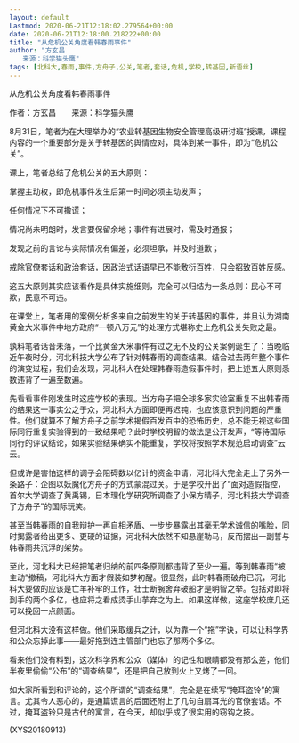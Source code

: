 ```yaml
---
layout: default
Lastmod: 2020-06-21T12:18:02.279564+00:00
date: 2020-06-21T12:18:00.218222+00:00
title: "从危机公关角度看韩春雨事件"
author: "方玄昌
　　来源：科学猫头鹰"
tags: [北科大,春雨,事件,方舟子,公关,笔者,套话,危机,学校,转基因,新语丝]
---
```


从危机公关角度看韩春雨事件

作者：方玄昌　　来源：科学猫头鹰

8月31日，笔者为在大理举办的“农业转基因生物安全管理高级研讨班”授课，课程内容的一个重要部分是关于转基因的舆情应对，具体到某一事件，即为“危机公关”。

课上，笔者总结了危机公关的五大原则：

掌握主动权，即危机事件发生后第一时间必须主动发声；

任何情况下不可撒谎；

情况尚未明朗时，发言要保留余地；事件有进展时，需及时通报；

发现之前的言论与实际情况有偏差，必须坦承，并及时道歉；

戒除官僚套话和政治套话，因政治式话语早已不能敷衍百姓，只会招致百姓反感。

这五大原则其实应该看作是具体实施细则，完全可以归结为一条总则：民心不可欺，民意不可违。

在课堂上，笔者用的案例分析多来自之前发生的关于转基因的事件，并且认为湖南黄金大米事件中地方政府“一顿八万元”的处理方式堪称史上危机公关失败之最。

孰料笔者话音未落，一个比黄金大米事件有过之无不及的公关案例诞生了：当晚临近午夜时分，河北科技大学公布了针对韩春雨的调查结果。结合过去两年整个事件的演变过程，我们会发现，河北科大在处理韩春雨造假事件时，把上述五大原则悉数违背了一遍至数遍。

先看看事件刚发生时这座学校的表现。当方舟子把全球多家实验室重复不出韩春雨的结果这一事实公之于众，河北科大方面即便再迟钝，也应该意识到问题的严重性。他们就算不了解方舟子之前学术揭假百发百中的恐怖历史，总不能无视这些国际同行重复实验得到的一致结果吧？此时学校明智的做法是公开发声，“等待国际同行的评议结论，如果实验结果确实不能重复，学校将按照学术规范启动调查”云云。

但或许是害怕这样的调子会阻碍数以亿计的资金申请，河北科大完全走上了另外一条路子：企图以妖魔化方舟子的方式蒙混过关。于是学校开出了“面对造假指控，首尔大学调查了黄禹锡，日本理化学研究所调查了小保方晴子，河北科技大学调查了方舟子”的国际玩笑。

甚至当韩春雨的自我辩护一再自相矛盾、一步步暴露出其毫无学术诚信的嘴脸，同时揭露者给出更多、更硬的证据，河北科大依然不知悬崖勒马，反而摆出一副誓与韩春雨共沉浮的架势。

至此，河北科大已经把笔者归纳的前四条原则都违背了至少一遍。等到韩春雨“被主动”撤稿，河北科大方面才假装如梦初醒。很显然，此时韩春雨破舟已沉，河北科大要做的应该是亡羊补牢的工作，壮士断腕舍弃破船才是明智之举。包括对即将到手的两个多亿，也应将之看成烫手山芋弃之为上。如果这样做，这座学校庶几还可以挽回一点颜面。

但河北科大没有这样做。他们采取缓兵之计，以为靠一个“拖”字诀，可以让科学界和公众忘掉此事——最好拖到连主管部门也忘了那两个多亿。

看来他们没有料到，这次科学界和公众（媒体）的记性和眼睛都没有那么差，他们半夜里偷偷“公布”的“调查结果”，还是把自己放到火上又烤了一回。

如大家所看到和评论的，这个所谓的“调查结果”，完全是在续写“掩耳盗铃”的寓言。尤其令人恶心的，是通篇谎言的后面还附上了几句自扇耳光的官僚套话。不过，掩耳盗铃只是古代的寓言，在今天，却似乎成了很实用的窃钩之技。

(XYS20180913)

